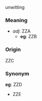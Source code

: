 unwitting
### Meaning
+ _adj_: ZZA
    + __eg__: ZZB

### Origin

ZZC

### Synonym

__eg__: ZZD

+ ZZE


